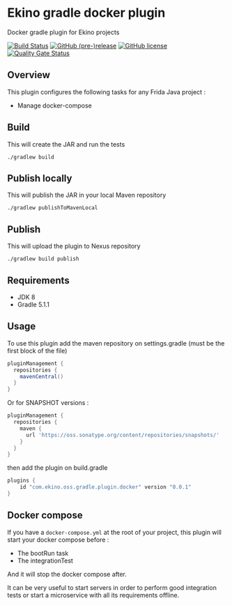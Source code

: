 # Ekino gradle docker plugin

Docker gradle plugin for Ekino projects

[![Build Status](https://travis-ci.org/ekino/gradle-docker-plugin.svg?branch=master)](https://travis-ci.org/ekino/gradle-docker-plugin)
[![GitHub (pre-)release](https://img.shields.io/github/release/ekino/gradle-docker-plugin.svg)](https://github.com/ekino/gradle-docker-plugin/releases)
[![GitHub license](https://img.shields.io/github/license/ekino/gradle-docker-plugin.svg)](https://github.com/ekino/gradle-docker-plugin/blob/master/LICENSE.md)
[![Quality Gate Status](https://sonarcloud.io/api/project_badges/measure?project=ekino_gradle-docker-plugin&metric=alert_status)](https://sonarcloud.io/dashboard?id=ekino_gradle-docker-plugin)


## Overview

This plugin configures the following tasks for any Frida Java project :

* Manage docker-compose

## Build

This will create the JAR and run the tests

    ./gradlew build

## Publish locally

This will publish the JAR in your local Maven repository

    ./gradlew publishToMavenLocal

## Publish

This will upload the plugin to Nexus repository

    ./gradlew build publish

## Requirements

- JDK 8
- Gradle 5.1.1

## Usage

To use this plugin add the maven repository on settings.gradle (must be the first block of the file)

```groovy
pluginManagement {
  repositories {
    mavenCentral()
  }
}    
```

Or for SNAPSHOT versions :

```groovy
pluginManagement {
  repositories {
    maven {
      url 'https://oss.sonatype.org/content/repositories/snapshots/'
    }
  }
}
```

then add the plugin on build.gradle

```groovy
plugins {
    id "com.ekino.oss.gradle.plugin.docker" version "0.0.1"
}
```

## Docker compose

If you have a `docker-compose.yml` at the root of your project, this plugin will start your docker compose before :
* The bootRun task
* The integrationTest

And it will stop the docker compose after.

It can be very useful to start servers in order to perform good integration tests
or start a microservice with all its requirements offline.
